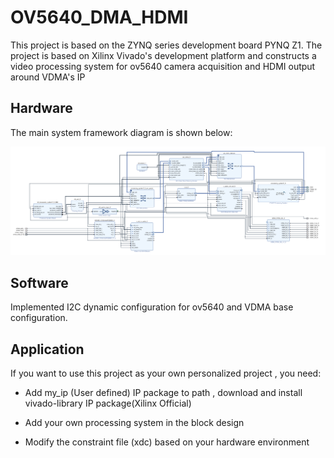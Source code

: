 # OV5640_DMA_HDMI

This project is based on the ZYNQ series development board PYNQ Z1. The project is based on Xilinx Vivado's development platform and constructs a video processing system for ov5640 camera acquisition and HDMI output around VDMA's IP

## Hardware 

The main system framework diagram is shown below:

![Alt text](ARCH.png)

## Software

Implemented I2C dynamic configuration  for ov5640 and VDMA base configuration.

## Application 
If you want to use this project as your own personalized project , you need:

+ Add my_ip (User defined) IP package to path , download and install vivado-library IP package(Xilinx Official)

+ Add your own processing system in the block design

+ Modify the constraint file (xdc) based on your hardware environment